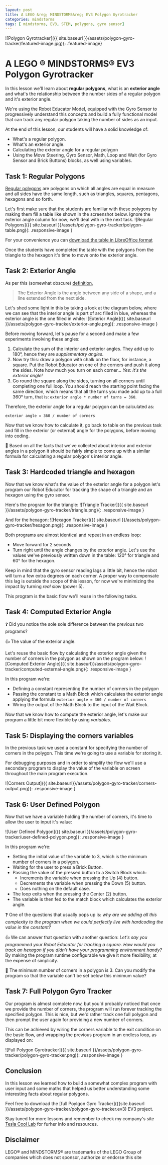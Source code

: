 ```yaml
---
layout: post
title: A LEGO &reg; MINDSTORMS&reg; EV3 Polygon Gyrotracker
categories: mindstorms
tags: [ mindstorms, EV3, STEM, polygons, gyro sensor]
---
```

![Polygon Gyrotracker]({{ site.baseurl }}/assets/polygon-gyro-tracker/featured-image.jpg){: .featured-image}

# A LEGO &reg; MINDSTORMS&reg; EV3 Polygon Gyrotracker
In this lesson we'll learn about __regular polygons__, what is an __exterior angle__ and what's the relationship between the number sides of a regular polygon and it's exterior angle.

We're using the Robot Educator Model, equipped with the Gyro Sensor to progressively understand this concepts and build a fully functional model that can track any regular polygon taking the number of sides as an input.

At the end of this lesson, our students will have a solid knowledge of:
* What's a regular polygon.
* What's an exterior angle.
* Calculating the exterior angle for a regular polygon
* Using the Move Steering, Gyro Sensor, Math, Loop and Wait (for Gyro Sensor and Brick Buttons) blocks, as well using variables.


## Task 1: Regular Polygons
[Regular polygons](https://en.wikipedia.org/wiki/Regular_polygon) are polygons on which all angles are equal in measure and all sides have the same length, such as triangles, squares, pentagons, hexagons and so forth.

Let's first make sure that the students are familiar with these polygons by making them fill a table like shown in the screenshot below. Ignore the exterior angle column for now; we'll deal with in the next task.
![Regular Polygons]({{ site.baseurl }}/assets/polygon-gyro-tracker/polygon-table.png){: .responsive-image }

For your convenience you can [download the table in LibreOffice format](/assets/polygon-gyro-tracker/polygons-table.odt)

Once the students have completed the table with the polygons from the triangle to the hexagon it's time to move onto the exterior angle.

## Task 2: Exterior Angle
As per this (somewhat obscure) [definition](https://www.mathsisfun.com/geometry/exterior-angles.html),
>The Exterior Angle is the angle between any side of a shape, and a line extended from the next side.

Let's shed some light in this by taking a look at the diagram below, where we can see that the interior angle is part of arc filled in blue, whereas the exterior angle is the one filled in white:
![Exterior Angle]({{ site.baseurl }}/assets/polygon-gyro-tracker/exterior-angle.png){: .responsive-image }

Before moving forward, let's pause for a second and make a few experiments involving these angles:
1. Calculate the sum of the interior and exterior angles. They add up to 180&deg;, hence they are _supplementary angles_.
2. Now try this: draw a polygon with chalk on the floor, for instance, a square. Put the Robot Educator on one of the corners and push it along the sides. Note how much you turn on each corner... _Yes: it's the exterior angle!_
3. Go round the square along the sides, turning on all corners until completing one full loop. You should reach the starting point facing the same direction, which means that all the turns you made add up to a full 360&deg; turn, that is: `exterior angle * number of turns = 360`.

Therefore, the exterior angle for a regular polygon can be calculated as:
```
exterior angle = 360 / number of corners
```

Now that we know how to calculate it, go back to table on the previous task and fill in the exterior (or external) angle for the polygons, before moving into coding.

:notebook: Based on all the facts that we've collected about interior and exterior angles in a polygon it should be fairly simple to come up with a similar formula for calculating a regular polygon's interior angle.

## Task 3: Hardcoded triangle and hexagon

Now that we know what's the value of the exterior angle for a polygon let's program our Robot Educator for tracking the shape of a triangle and an hexagon using the gyro sensor.

Here's the program for the triangle:
![Triangle Tracker]({{ site.baseurl }}/assets/polygon-gyro-tracker/triangle.png){: .responsive-image }

And for the hexagon:
![Hexagon Tracker]({{ site.baseurl }}/assets/polygon-gyro-tracker/hexagon.png){: .responsive-image }

Both programs are almost identical and repeat in an endless loop:
* Move forward for 2 seconds.
* Turn right until the angle changes by the exterior angle. Let's use the values we've previously written down in the table: 120&deg; for triangle and 60&deg; for the hexagon.

Keep in mind that the gyro sensor reading lags a little bit, hence the robot will turn a few extra degrees on each corner. A proper way to compensate this lag is outside the scope of this lesson, for now we're minimizing the impact by turning _real slow_ (power 5).

This program is the basic flow we'll reuse in the following tasks.

## Task 4: Computed Exterior Angle
:question: Did you notice the sole sole difference between the previous two programs?

:+1: The value of the exterior angle.

Let's reuse the basic flow by calculating the exterior angle given the number of corners in the polygon as shown on the program below:
![Computed Exterior Angle]({{ site.baseurl}}/assets/polygon-gyro-tracker/computed-external-angle.png){: .responsive-image }

In this program we're:
* Defining a constant representing the number of corners in the polygon
* Passing the constant to a Math Block which calculates the exterior angle applying the formula `exterior angle = 360 / number of corners`
* Wiring the output of the Math Block to the input of the Wait Block.

Now that we know how to compute the exterior angle, let's make our program a little bit more flexible by using _variables_.

## Task 5: Displaying the corners variables

In the previous task we used a constant for specifying the number of corners in the polygon. This time we're going to use a variable for storing it.

For debugging purposes and in order to simplify the flow we'll use a secondary program to display the value of the variable on screen throughout the main program execution.

![Corners Output]({{ site.baseurl}}/assets/polygon-gyro-tracker/corners-output.png){: .responsive-image }

## Task 6: User Defined Polygon

Now that we have a variable holding the number of corners, it's time to allow the user to input it's value:

![User Defined Polygon]({{ site.baseurl }}/assets/polygon-gyro-tracker/user-defined-polygon.png){: .responsive-image }

In this program we're:
* Setting the initial value of the variable to 3, which is the minimum number of corners in a polygon.
* Waiting for the user to press a Brick Button.
* Passing the value of the pressed button to a Switch Block which:
  * Increments the variable when pressing the Up (4) button.
  * Decrements the variable when pressing the Down (5) button.
  * Does nothing on the default case.
* The loop exits when the pressing the Center (2) button.
* The variable is then fed to the match block which calculates the exterior angle.

:question: One of the questions that usually pops up is: _why are we adding all this complexity to the program when we could perfectly live with hardcoding the value in the constant?_

:+1: We can answer that question with another question: _Let's say you programmed your Robot Educator for tracking a square. How would you track an hexagon if you didn't have your programming environment handy?_ By making the program runtime configurable we give it more flexibility, at the expense of simplicity.

:notebook: The minimum number of corners in a polygon is 3. Can you modify the program so that the variable can't be set below this minimum value?

## Task 7: Full Polygon Gyro Tracker

Our program is almost complete now, but you'd probably noticed that once we provide the number of corners, the program will run forever tracking the specified polygon. This is nice, but we'd rather track one full polygon and then prompt the user again for providing a new number of corners.

This can be achieved by wiring the corners variable to the exit condition on the basic flow, and wrapping the previous program in an endless loop, as displayed on:

![Full Polygon Gyrotracker]({{ site.baseurl }}/assets/polygon-gyro-tracker/polygon-gyro-tracker.png){: .responsive-image }

## Conclusion

In this lesson we learned how to build a somewhat complex program with user input and some maths that helped us better understanding some interesting facts about regular polygons.

Feel free to download the [full Poylgon Gyro Tracker]({{site.baseurl }}/assets/polygon-gyro-tracker/polygon-gyro-tracker.ev3) EV3 project.

Stay tuned for more lessons and remember to check my company's site [Tesla Cool Lab](http://teslacoollab.com) for furher info and resources.

## Disclaimer

LEGO&reg; and MINDSTORMS&reg; are trademarks of the LEGO Group of companies which does not sponsor, authorize or endorse this site
